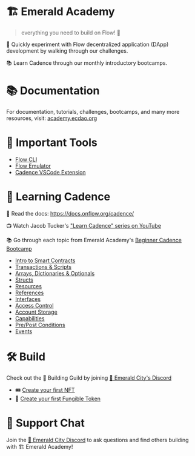 # 🏗 Emerald Academy

> everything you need to build on Flow! 🚀

🧪 Quickly experiment with Flow decentralized application (DApp) development by walking through our challenges.

📚 Learn Cadence through our monthly introductory bootcamps.

# 📚 Documentation

For documentation, tutorials, challenges, bootcamps, and many more resources, visit: [academy.ecdao.org](https://academy.ecdao.org)

# 🔧 Important Tools
- [Flow CLI](https://docs.onflow.org/flow-cli/install/)
- [Flow Emulator](https://docs.onflow.org/emulator/)
- [Cadence VSCode Extension](https://docs.onflow.org/vscode-extension/)

# 🔭 Learning Cadence

📕 Read the docs: https://docs.onflow.org/cadence/

📺 Watch Jacob Tucker's ["Learn Cadence" series on YouTube](https://www.youtube.com/watch?v=iVevnipJbHo&list=PLvcQxi9WyGdF32YuZABVTx-t3-FsBNCN2)

📚 Go through each topic from Emerald Academy's [Beginner Cadence Bootcamp](https://github.com/emerald-dao/beginner-cadence-course)

- [Intro to Smart Contracts](https://github.com/emerald-dao/beginner-cadence-course/tree/main/chapter2.0/day1)
- [Transactions & Scripts](https://github.com/emerald-dao/beginner-cadence-course/tree/main/chapter2.0/day2)
- [Arrays, Dictionaries & Optionals](https://github.com/emerald-dao/beginner-cadence-course/tree/main/chapter2.0/day3)
- [Structs](https://github.com/emerald-dao/beginner-cadence-course/tree/main/chapter2.0/day4)
- [Resources](https://github.com/emerald-dao/beginner-cadence-course/tree/main/chapter3.0/day1)
- [References](https://github.com/emerald-dao/beginner-cadence-course/tree/main/chapter3.0/day3)
- [Interfaces](https://github.com/emerald-dao/beginner-cadence-course/tree/main/chapter3.0/day4)
- [Access Control](https://github.com/emerald-dao/beginner-cadence-course/tree/main/chapter3.0/day5)
- [Account Storage](https://github.com/emerald-dao/beginner-cadence-course/tree/main/chapter4.0/day1)
- [Capabilities](https://github.com/emerald-dao/beginner-cadence-course/tree/main/chapter4.0/day2)
- [Pre/Post Conditions](https://github.com/emerald-dao/beginner-cadence-course/tree/main/chapter5.0/day1)
- [Events](https://github.com/emerald-dao/beginner-cadence-course/tree/main/chapter5.0/day1)

# 🛠 Build

Check out the 🔨 Building Guild by joining [💎 Emerald City's Discord](https://discord.gg/emeraldcity)

 - 🎟 [Create your first NFT]()
 - 🥩 [Create your first Fungible Token]()

# 💬 Support Chat

Join the [💎 Emerald City Discord](https://discord.gg/emeraldcity) to ask questions and find others building with 🏗 Emerald Academy!